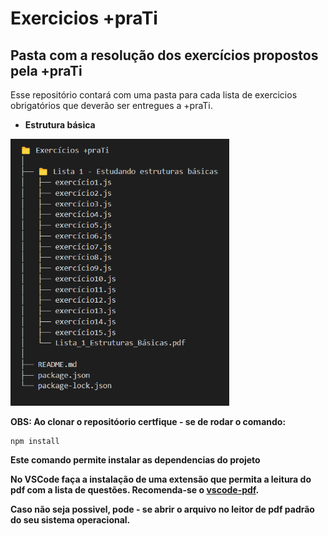 # Exercicios +praTi
## Pasta com a resolução dos exercícios propostos pela +praTi

Esse repositório contará com uma pasta para cada lista de exercicios obrigatórios que deverão ser entregues a +praTi.

 - **Estrutura básica**

 <img src="./estrutura.png" alt="estrutura do projeto" width="350"/>

**OBS: Ao clonar o repositóorio certfique - se de rodar o comando:** 
```
npm install
```
**Este comando permite instalar as dependencias do projeto** 

**No VSCode faça a instalação de uma extensão que permita a leitura do pdf com a lista de questões. Recomenda-se o [vscode-pdf](https://marketplace.visualstudio.com/items?itemName=tomoki1207.pdf).** 

**Caso não seja possivel, pode - se abrir o arquivo no leitor de pdf padrão do seu sistema operacional.**


